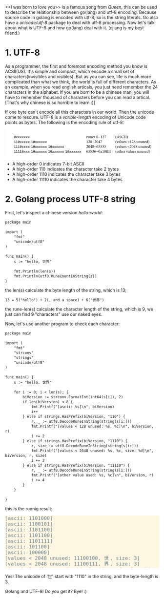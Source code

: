\<\<I was born to love you\>\> is a famous song from *Queen*, this can be used to
describe the relationship between go(lang) and utf-8 encoding. Because source code 
in golang is encoded with utf-8, so is the string literals. Go also have a
*unicode/utf-8* package to deal with utf-8 processing. Now let's talk about what 
is UTF-8 and how go(lang) deal with it. (cjiang is my best friend.)

# 1. UTF-8
As a programmer, the first and foremost encoding method you know is ACSII(US).
It's simple and compact, which encode a small set of characters(invisibles and visibles). 
But as you can see, life is much more complicated than what we think, the world
is full of different characters. As an example, when you read english articals,
you just need remember the 24 characters in the alphabet. If you are born to be
a chinese man, you will have to remember thousand of characters before you can
read a artical. [That's why chinese is so horrible to learn :)]

If one byte can't encode all this characters in our world. Then the unicode come 
to rescure. UTF-8 is a *varible-length* encoding of Unicode code points as bytes.
The following is the encoding rule of utf-8:

![interface var](/assets/unicode/utf8-internal-encoding.png)<br>

+ A high-order 0 indicates 7-bit ASCII
+ A high-order 110 indicates the character take 2 bytes
+ A high-order 1110 indicates the character take 3 bytes
+ A high-order 11110 indicates the character take 4 bytes

# 2. Golang process UTF-8 string
First, let's inspect a chinese version *hello-world*:
```
package main

import (
	"fmt"
	"unicode/utf8"
)

func main() {
	s := "hello, 世界"

	fmt.Println(len(s))
	fmt.Println(utf8.RuneCountInString(s))
}
```
the len(s) calculate the byte length of the string, which is 13;
```
13 = 5("hello") + 2(, and a space) + 6("世界")
```
the rune-len(s) calculate the character length of the string, which is 9, we just 
can find 9 "characters" use our naked eyes.

Now, let's use another program to check each character:
```
package main

import (
	"fmt"
	"strconv"
	"strings"
	"unicode/utf8"
)

func main() {
	s := "hello, 世界"

	for i := 0; i < len(s); {
		biVersion := strconv.FormatInt(int64(s[i]), 2)
		if len(biVersion) < 8 {
			fmt.Printf("[ascii: %s]\n", biVersion)
			i++
		} else if strings.HasPrefix(biVersion, "110") {
			r, _ := utf8.DecodeRuneInString(string(s[i:]))
			fmt.Printf("[values < 128 unused: %s, %c]\n", biVersion, r)
			i += 2
		} else if strings.HasPrefix(biVersion, "1110") {
            r, size := utf8.DecodeRuneInString(string(s[i:]))
			fmt.Printf("[values < 2048 unused: %s, %c, size: %d]\n", biVersion, r, size)
			i += 3
		} else if strings.HasPrefix(biVersion, "11110") {
			r, _ := utf8.DecodeRuneInString(string(s[i:]))
			fmt.Printf("[other value used: %s, %c]\n", biVersion, r)
			i += 4
		}
	}

}
```
this is the runnig result:

![interface var](/assets/unicode/utf8-running-result.png)<br>

Yes! The unicode of '世' start with "1110" in the string, and the byte-length is 3.

Golang and UTF-8! Do you get it? Bye! :)
